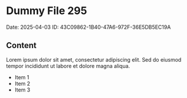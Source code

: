 # Dummy File 295

Date: 2025-04-03
ID: 43C09862-1B40-47A6-972F-36E5DB5EC19A

## Content

Lorem ipsum dolor sit amet, consectetur adipiscing elit.
Sed do eiusmod tempor incididunt ut labore et dolore magna aliqua.

* Item 1
* Item 2
* Item 3

